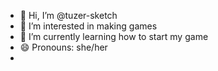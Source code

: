 - 👋 Hi, I’m @tuzer-sketch
- 👀 I’m interested in making games
- 🌱 I’m currently learning how to start my game
- 😄 Pronouns: she/her
- 

<!---
tuzer-sketch/tuzer-sketch is a ✨ special ✨ repository because its `README.md` (this file) appears on your GitHub profile.
You can click the Preview link to take a look at your changes.
--->
